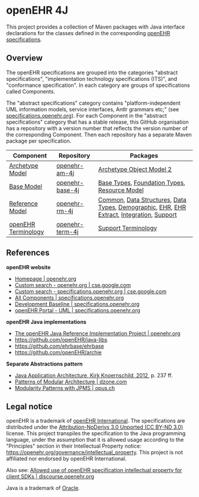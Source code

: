 # openEHR 4J

This project provides a collection of Maven packages with Java interface declarations for the classes defined in the corresponding [openEHR specifications](https://specifications.openehr.org/).

## Overview

The openEHR specifications are grouped into the categories "abstract specifications", "implementation technology specifications (ITS)", and "conformance specification". In each category are groups of specifications called Components.

The "abstract specifications" category contains "platform-independent UML information models, service interfaces, Antlr grammars etc;" (see [specifications.openehr.org](https://specifications.openehr.org)). For each Component in the "abstract specifications" category that has a stable release, this GitHub organisation has a repository with a version number that reflects the version number of the corresponding Component. Then each repository has a separate Maven package per specification.

| **Component**| **Repository** | **Packages** |
|---|---|---|
| [Archetype Model](https://specifications.openehr.org/releases/BASE/latest/architecture_overview.html#_archetype_model_component_am) | [openehr-am-4j](https://github.com/openehr-java-api/openehr-am-java) | [Archetype Object Model 2](https://openehr-java-api.github.io/openehr-am-4j/javadocs/openehr-am-aom2/index.html) |
| [Base Model](https://specifications.openehr.org/releases/BASE/latest/architecture_overview.html#_base_component_base) | [openehr-base-4j](https://github.com/openehr-java-api/openehr-base-java) | [Base Types](https://openehr-java-api.github.io/openehr-base-4j/javadocs/openehr-base-base-types/index.html), [Foundation Types](https://openehr-java-api.github.io/openehr-base-4j/javadocs/openehr-base-foundation-types/index.html), [Resource Model](https://openehr-java-api.github.io/openehr-base-4j/javadocs/openehr-base-resource-model/index.html)  |
| [Reference Model](https://specifications.openehr.org/releases/BASE/latest/architecture_overview.html#_reference_model_component_rm) | [openehr-rm-4j](https://github.com/openehr-java-api/openehr-rm-java) | [Common](https://openehr-java-api.github.io/openehr-rm-4j/javadocs/openehr-rm-common/index.html), [Data Structures](https://openehr-java-api.github.io/openehr-rm-4j/javadocs/openehr-rm-data-structures/index.html), [Data Types](https://openehr-java-api.github.io/openehr-rm-4j/javadocs/openehr-rm-data-types/index.html), [Demographic](https://openehr-java-api.github.io/openehr-rm-4j/javadocs/openehr-rm-demographic/index.html), [EHR](https://openehr-java-api.github.io/openehr-rm-4j/javadocs/openehr-rm-ehr/index.html), [EHR Extract](https://openehr-java-api.github.io/openehr-rm-4j/javadocs/openehr-rm-ehr-extract/index.html), [Integration](https://openehr-java-api.github.io/openehr-rm-4j/javadocs/openehr-rm-integration/index.html), [Support](https://openehr-java-api.github.io/openehr-rm-4j/javadocs/openehr-rm-support/index.html) |
| [openEHR Terminology](https://specifications.openehr.org/releases/BASE/latest/architecture_overview.html#_terminology_in_openehr) | [openehr-term-4j](https://github.com/openehr-java-api/openehr-term-java) | [Support Terminology](https://openehr-java-api.github.io/openehr-term-4j/javadocs/openehr-term-support-terminology/index.html) |

## References

**openEHR website**

- [Homepage | openehr.org](https://www.openehr.org) 
- [Custom search - openehr.org | cse.google.com](https://cse.google.com/cse?cx=b137c0ed42c6742ba) 
- [Custom search - specifications.openehr.org | cse.google.com](https://cse.google.com/cse?cx=25af888cc5a66491c)
- [All Components | specifications.openehr.org](https://specifications.openehr.org/components)
- [Development Baseline | specifications.openehr.org](https://specifications.openehr.org/development_baseline)
- [openEHR Portal - UML | specifications.openehr.org](https://specifications.openehr.org/releases/UML/latest/index.html)

**openEHR Java implementations**

- [The openEHR Java Reference Implementation Project | openehr.org](https://www.openehr.org/publications/health_ict/R-Chen-etal-openEHR-Java-Impl-Medinfo2007-2007-03-31.pdf)
- https://github.com/openEHR/java-libs
- https://github.com/ehrbase/ehrbase
- https://github.com/openEHR/archie

**Separate Abstractions pattern**

- [Java Application Architecture, Kirk Knoernschild, 2012](https://www.google.com/books/edition/Java_Application_Architecture/iOtwFoU1Dt4C?hl=en), p. 237 ff.
- [Patterns of Modular Architecture | dzone.com](https://dzone.com/refcardz/patterns-modular-architecture)
- [Modularity Patterns with JPMS | opus.ch](https://opus.ch/modularity-patterns-with-jpms-abstractions)

## Legal notice

openEHR is a trademark of [openEHR International](https://openehr.org/about/contacts).
The specifications are distributed under the [Attribution-NoDerivs 3.0 Unported (CC BY-ND 3.0)](https://creativecommons.org/licenses/by-nd/3.0/deed.en_GB) license.
This project transpiles the specification to the Java programming language, under the assumption that it is allowed usage according to the "Principles" section in their Intellectual Property notice: https://openehr.org/governance/intellectual_property.
This project is not affiliated nor endorsed by openEHR International.

Also see: [Allowed use of openEHR specification intellectual property for client SDKs | discourse.openehr.org](https://discourse.openehr.org/t/allowed-use-of-openehr-specification-intellectual-property-for-client-sdks/4001/1)

Java is a trademark of [Oracle](https://www.oracle.com/legal/trademarks.html).
